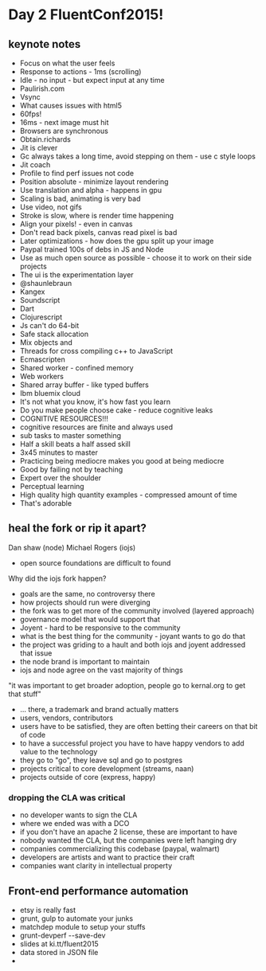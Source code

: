 # Day 2 FluentConf2015!

## keynote notes

- Focus on what the user feels
- Response to actions - 1ms (scrolling)
- Idle - no input - but expect input at any time
- Paulirish.com
- Vsync
- What causes issues with html5
- 60fps!
- 16ms - next image must hit
- Browsers are synchronous
- Obtain.richards
- Jit is clever
- Gc always takes a long time, avoid stepping on them - use c style loops
- Jit coach
- Profile to find perf issues not code
- Position absolute - minimize layout rendering
- Use translation and alpha - happens in gpu
- Scaling is bad, animating is very bad
- Use video, not gifs
- Stroke is slow, where is render time happening
- Align your pixels! - even in canvas
- Don't read back pixels, canvas read pixel is bad
- Later optimizations - how does the gpu split up your image
- Paypal trained 100s of debs in JS and Node
- Use as much open source as possible - choose it to work on their side projects
- The ui is the experimentation layer
- @shaunlebraun
- Kangex
- Soundscript
- Dart
- Clojurescript
- Js can't do 64-bit
- Safe stack allocation
- Mix objects and
- Threads for cross compiling c++ to JavaScript
- Ecmascripten
- Shared worker - confined memory
- Web workers
- Shared array buffer - like typed buffers
- Ibm bluemix cloud
- It's not what you know, it's how fast you learn
- Do you make people choose cake - reduce cognitive leaks
- COGNITIVE RESOURCES!!!
- cognitive resources are finite and always used
- sub tasks to master something
- Half a skill beats a half assed skill
- 3x45 minutes to master
- Practicing being mediocre makes you good at being mediocre
- Good by failing not by teaching
- Expert over the shoulder
- Perceptual learning
- High quality high quantity examples - compressed amount of time
- That's adorable


## heal the fork or rip it apart?

Dan shaw (node)
Michael Rogers (iojs)

- open source foundations are difficult to found

Why did the iojs fork happen?

- goals are the same, no controversy there
- how projects should run were diverging
- the fork was to get more of the community involved (layered approach)
- governance model that would support that
- Joyent - hard to be responsive to the community
- what is the best thing for the community - joyant wants to go do that
- the project was griding to a hault and both iojs and joyent addressed that issue
- the node brand is important to maintain
- iojs and node agree on the vast majority of things

"it was important to get broader adoption, people go to kernal.org to get that stuff"

- ... there, a trademark and brand actually matters
- users, vendors, contributors
- users have to be satisfied, they are often betting their careers on that bit of code
- to have a successful project you have to have happy vendors to add value to the technology
- they go to "go", they leave sql and go to postgres
- projects critical to core development (streams, naan)
- projects outside of core (express, happy)

### dropping the CLA was critical

- no developer wants to sign the CLA
- where we ended was with a DCO
- if you don't have an apache 2 license, these are important to have
- nobody wanted the CLA, but the companies were left hanging dry
- companies commercializing this codebase (paypal, walmart)
- developers are artists and want to practice their craft
- companies want clarity in intellectual property


## Front-end performance automation

- etsy is really fast
- grunt, gulp to automate your junks
- matchdep module to setup your stuffs
- grunt-devperf --save-dev
- slides at ki.tt/fluent2015
- data stored in JSON file
-























